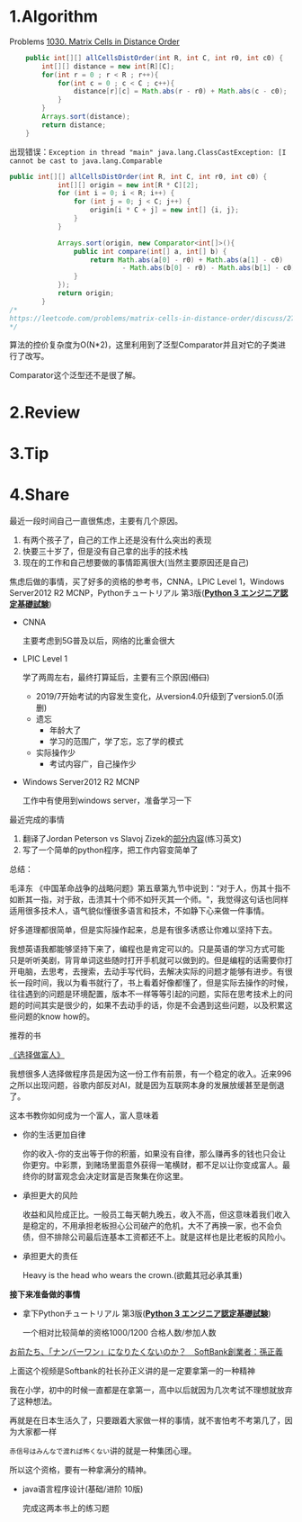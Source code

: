 # 1.Algorithm

Problems [1030. Matrix Cells in Distance Order](https://leetcode.com/problems/matrix-cells-in-distance-order/)



```java
	public int[][] allCellsDistOrder(int R, int C, int r0, int c0) {
        int[][] distance = new int[R][C];
        for(int r = 0 ; r < R ; r++){
            for(int c = 0 ; c < C ; c++){
                distance[r][c] = Math.abs(r - r0) + Math.abs(c - c0);
            }
        }
        Arrays.sort(distance);
        return distance;
    }
```

出现错误：`Exception in thread "main" java.lang.ClassCastException: [I cannot be cast to java.lang.Comparable`

```java
public int[][] allCellsDistOrder(int R, int C, int r0, int c0) {
	        int[][] origin = new int[R * C][2];
	        for (int i = 0; i < R; i++) {
	            for (int j = 0; j < C; j++) {
	                origin[i * C + j] = new int[] {i, j};
	            }
	        }

	        Arrays.sort(origin, new Comparator<int[]>(){
	            public int compare(int[] a, int[] b) {
	                return Math.abs(a[0] - r0) + Math.abs(a[1] - c0)
	                        - Math.abs(b[0] - r0) - Math.abs(b[1] - c0);
	            }
	        });
	        return origin;
	    }
/*
https://leetcode.com/problems/matrix-cells-in-distance-order/discuss/278805/Java-Sorting-Solution
*/
```

算法的控价复杂度为O(N*2)，这里利用到了泛型Comparator并且对它的子类进行了改写。

Comparator这个泛型还不是很了解。

# 2.Review


# 3.Tip

# 4.Share

最近一段时间自己一直很焦虑，主要有几个原因。

1. 有两个孩子了，自己的工作上还是没有什么突出的表现
2. 快要三十岁了，但是没有自己拿的出手的技术栈
3. 现在的工作和自己想要做的事情距离很大(当然主要原因还是自己)

焦虑后做的事情，买了好多的资格的参考书，CNNA，LPIC Level 1，Windows Server2012 R2 MCNP，Pythonチュートリアル 第3版([**Python 3 エンジニア認定基礎試験**](https://www.pythonic-exam.com/exam/basic))

+ CNNA

  主要考虑到5G普及以后，网络的比重会很大

+ LPIC Level 1

  学了两周左右，最终打算延后，主要有三个原因(~~借口~~)

  + 2019/7开始考试的内容发生变化，从version4.0升级到了version5.0(添删)
  + 遗忘
    + 年龄大了
    + 学习的范围广，学了忘，忘了学的模式
  + 实际操作少
    + 考试内容广，自己操作少

+ Windows Server2012 R2 MCNP

  工作中有使用到windows server，准备学习一下

最近完成的事情

1. 翻译了Jordan Peterson vs Slavoj Zizek的[部分内容](https://www.bilibili.com/video/av50409750?p=1&share_medium=android&share_source=weibo&bbid=NgZlUGQFNlQ2U2BTL1Mvinfoc&ts=1556682163480)(练习英文)
2. 写了一个简单的python程序，把工作内容变简单了

总结：

毛泽东 《中国革命战争的战略问题》第五章第九节中说到：“对于人，伤其十指不如断其一指，对于敌，击溃其十个师不如歼灭其一个师。"，我觉得这句话也同样适用很多技术人，语气貌似懂很多语言和技术，不如静下心来做一件事情。

好多道理都很简单，但是实际操作起来，总是有很多诱惑让你难以坚持下去。

我想英语我都能够坚持下来了，编程也是肯定可以的。只是英语的学习方式可能 只是听听美剧，背背单词这些随时打开手机就可以做到的。但是编程的话需要你打开电脑，去思考，去搜索，去动手写代码，去解决实际的问题才能够有进步。有很长一段时间，我以为看书就行了，书上看着好像都懂了，但是实际去操作的时候，往往遇到的问题是环境配置，版本不一样等等引起的问题，实际在思考技术上的问题的时间其实是很少的，如果不去动手的话，你是不会遇到这些问题，以及积累这些问题的know how的。



推荐的书

[《选择做富人》](https://book.douban.com/subject/26374984/)

我想很多人选择做程序员是因为这一份工作有前景，有一个稳定的收入。近来996之所以出现问题，谷歌内部反对AI，就是因为互联网本身的发展放缓甚至是倒退了。

这本书教你如何成为一个富人，富人意味着

- 你的生活更加自律

  你的收入-你的支出等于你的积蓄，如果没有自律，那么赚再多的钱也只会让你更穷。中彩票，到赌场里面意外获得一笔横财，都不足以让你变成富人。最终你的财富观念会决定财富是否聚集在你这里。

- 承担更大的风险

  收益和风险成正比。一般员工每天朝九晚五，收入不高，但这意味着我们收入是稳定的，不用承担老板担心公司破产的危机，大不了再换一家，也不会负债，但不排除公司最后连基本工资都还不上。就是这样也是比老板的风险小。

- 承担更大的责任

  Heavy is the head who wears the crown.(欲戴其冠必承其重)



**接下来准备做的事情**

+ 拿下Pythonチュートリアル 第3版([**Python 3 エンジニア認定基礎試験**](https://www.pythonic-exam.com/exam/basic))

  一个相对比较简单的资格1000/1200 合格人数/参加人数

[お前たち、「ナンバーワン」になりたくないのか？　SoftBank創業者：孫正義](https://www.youtube.com/watch?v=LMVcQG7BN3s&t=148s)

上面这个视频是Softbank的社长孙正义讲的是一定要拿第一的一种精神

我在小学，初中的时候一直都是在拿第一，高中以后就因为几次考试不理想就放弃了这种想法。

再就是在日本生活久了，只要跟着大家做一样的事情，就不害怕考不考第几了，因为大家都一样

`赤信号はみんなで渡れば怖くない`讲的就是一种集团心理。

所以这个资格，要有一种拿满分的精神。

+ java语言程序设计(基础/进阶 10版)

  完成这两本书上的练习题
